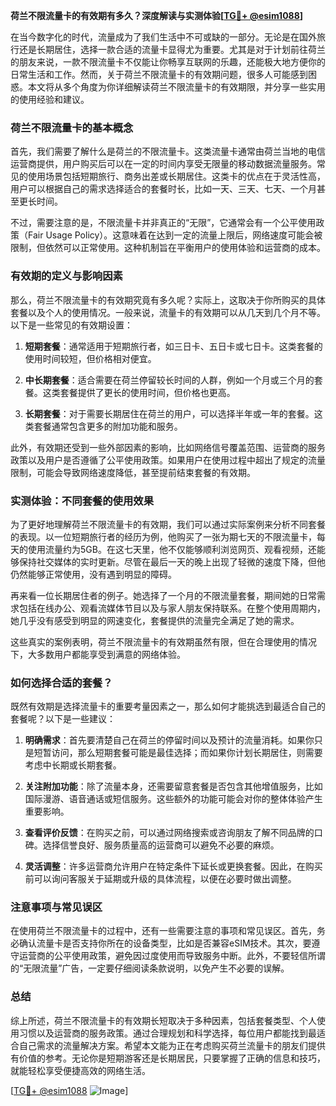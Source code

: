 **荷兰不限流量卡的有效期有多久？深度解读与实测体验[[TG💪+ @esim1088](https://t.me/s/esim1088)]**

在当今数字化的时代，流量成为了我们生活中不可或缺的一部分。无论是在国外旅行还是长期居住，选择一款合适的流量卡显得尤为重要。尤其是对于计划前往荷兰的朋友来说，一款不限流量卡不仅能让你畅享互联网的乐趣，还能极大地方便你的日常生活和工作。然而，关于荷兰不限流量卡的有效期问题，很多人可能感到困惑。本文将从多个角度为你详细解读荷兰不限流量卡的有效期限，并分享一些实用的使用经验和建议。

### 荷兰不限流量卡的基本概念

首先，我们需要了解什么是荷兰的不限流量卡。这类流量卡通常由荷兰当地的电信运营商提供，用户购买后可以在一定的时间内享受无限量的移动数据流量服务。常见的使用场景包括短期旅行、商务出差或长期居住。这类卡的优点在于灵活性高，用户可以根据自己的需求选择适合的套餐时长，比如一天、三天、七天、一个月甚至更长时间。

不过，需要注意的是，不限流量卡并非真正的“无限”，它通常会有一个公平使用政策（Fair Usage Policy）。这意味着在达到一定的流量上限后，网络速度可能会被限制，但依然可以正常使用。这种机制旨在平衡用户的使用体验和运营商的成本。

### 有效期的定义与影响因素

那么，荷兰不限流量卡的有效期究竟有多久呢？实际上，这取决于你所购买的具体套餐以及个人的使用情况。一般来说，流量卡的有效期可以从几天到几个月不等。以下是一些常见的有效期设置：

1. **短期套餐**：通常适用于短期旅行者，如三日卡、五日卡或七日卡。这类套餐的使用时间较短，但价格相对便宜。
   
2. **中长期套餐**：适合需要在荷兰停留较长时间的人群，例如一个月或三个月的套餐。这类套餐提供了更长的使用时间，但价格也更高。

3. **长期套餐**：对于需要长期居住在荷兰的用户，可以选择半年或一年的套餐。这类套餐通常包含更多的附加功能和服务。

此外，有效期还受到一些外部因素的影响，比如网络信号覆盖范围、运营商的服务政策以及用户是否遵循了公平使用政策。如果用户在使用过程中超出了规定的流量限制，可能会导致网络速度降低，甚至提前结束套餐的有效期。

### 实测体验：不同套餐的使用效果

为了更好地理解荷兰不限流量卡的有效期，我们可以通过实际案例来分析不同套餐的表现。以一位短期旅行者的经历为例，他购买了一张为期七天的不限流量卡，每天的使用流量约为5GB。在这七天里，他不仅能够顺利浏览网页、观看视频，还能够保持社交媒体的实时更新。尽管在最后一天的晚上出现了轻微的速度下降，但他仍然能够正常使用，没有遇到明显的障碍。

再来看一位长期居住者的例子。她选择了一个月的不限流量套餐，期间她的日常需求包括在线办公、观看流媒体节目以及与家人朋友保持联系。在整个使用周期内，她几乎没有感受到明显的网速变化，套餐提供的流量完全满足了她的需求。

这些真实的案例表明，荷兰不限流量卡的有效期虽然有限，但在合理使用的情况下，大多数用户都能享受到满意的网络体验。

### 如何选择合适的套餐？

既然有效期是选择流量卡的重要考量因素之一，那么如何才能挑选到最适合自己的套餐呢？以下是一些建议：

1. **明确需求**：首先要清楚自己在荷兰的停留时间以及预计的流量消耗。如果你只是短暂访问，那么短期套餐可能是最佳选择；而如果你计划长期居住，则需要考虑中长期或长期套餐。

2. **关注附加功能**：除了流量本身，还需要留意套餐是否包含其他增值服务，比如国际漫游、语音通话或短信服务。这些额外的功能可能会对你的整体体验产生重要影响。

3. **查看评价反馈**：在购买之前，可以通过网络搜索或咨询朋友了解不同品牌的口碑。选择信誉良好、服务质量高的运营商可以避免不必要的麻烦。

4. **灵活调整**：许多运营商允许用户在特定条件下延长或更换套餐。因此，在购买前可以询问客服关于延期或升级的具体流程，以便在必要时做出调整。

### 注意事项与常见误区

在使用荷兰不限流量卡的过程中，还有一些需要注意的事项和常见误区。首先，务必确认流量卡是否支持你所在的设备类型，比如是否兼容eSIM技术。其次，要遵守运营商的公平使用政策，避免因过度使用而导致服务中断。此外，不要轻信所谓的“无限流量”广告，一定要仔细阅读条款说明，以免产生不必要的误解。

### 总结

综上所述，荷兰不限流量卡的有效期长短取决于多种因素，包括套餐类型、个人使用习惯以及运营商的服务政策。通过合理规划和科学选择，每位用户都能找到最适合自己需求的流量解决方案。希望本文能为正在考虑购买荷兰流量卡的朋友们提供有价值的参考。无论你是短期游客还是长期居民，只要掌握了正确的信息和技巧，就能轻松享受便捷高效的网络生活。

[[TG💪+ @esim1088](https://t.me/s/esim1088) ![Image](https://i.postimg.cc/4NQfJmqS/Snipaste-2025-05-13-00-14-12.png)]